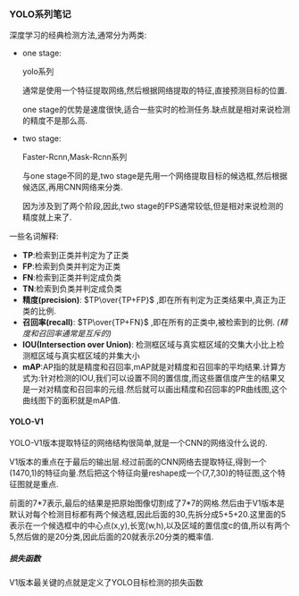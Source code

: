 ### YOLO系列笔记

深度学习的经典检测方法,通常分为两类:

* one stage:

  yolo系列

  通常是使用一个特征提取网络,然后根据网络提取的特征,直接预测目标的位置.

  one stage的优势是速度很快,适合一些实时的检测任务.缺点就是相对来说检测的精度不是那么高.

* two stage:

  Faster-Rcnn,Mask-Rcnn系列

  与one stage不同的是,two stage是先用一个网络提取目标的候选框,然后根据候选区,再用CNN网络来分类.

  因为涉及到了两个阶段,因此,two stage的FPS通常较低,但是相对来说检测的精度就上来了.

一些名词解释:

* **TP**:检索到正类并判定为了正类
* **FP**:检索到负类并判定为正类
* **FN**:检索到正类并判定成负类
* **TN**:检索到负类并判定成负类
* **精度(precision)**: $TP\over{TP+FP}$ ,即在所有判定为正类结果中,真正为正类的比例.
* **召回率(recall)**: $TP\over{TP+FN}$ ,即在所有的正类中,被检索到的比例.
  *(精度和召回率通常是互斥的)*
* **IOU(Intersection over Union)**: 检测框区域与真实框区域的交集大小比上检测框区域与真实框区域的并集大小
* **mAP**:AP指的就是精度和召回率,mAP就是对精度和召回率的平均结果.计算方式为:针对检测的IOU,我们可以设置不同的置信度,而这些置信度产生的结果又是一对对精度和召回率的元组.然后就可以画出精度和召回率的PR曲线图,这个曲线图下的面积就是mAP值.

#### YOLO-V1

YOLO-V1版本提取特征的网络结构很简单,就是一个CNN的网络没什么说的.

V1版本的重点在于最后的输出层.经过前面的CNN网络去提取特征,得到一个(1470,1)的特征向量.然后把这个特征向量reshape成一个(7,7,30)的特征图,这个特征图就是重点.

前面的7\*7表示,最后的结果是把原始图像切割成了7\*7的网格.然后由于V1版本是默认对每个检测目标都有两个候选框,因此后面的30,先拆分成5+5+20.这里面的5表示在一个候选框中的中心点(x,y),长宽(w,h),以及区域的置信度c的值,所以有两个5,然后做的是20分类,因此后面的20就表示20分类的概率值.

##### 损失函数

V1版本最关键的点就是定义了YOLO目标检测的损失函数

